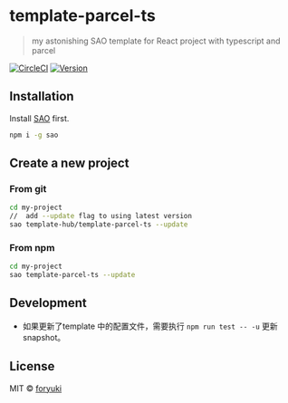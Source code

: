 # template-parcel-ts

> my astonishing SAO template for React project with typescript and parcel

[![CircleCI](https://circleci.com/gh/template-hub/template-parcel-ts.svg?style=svg)](https://circleci.com/gh/template-hub/template-parcel-ts)
[![Version](https://img.shields.io/npm/v/template-parcel-ts.svg)](https://www.npmjs.com/package/template-parcel-ts)

## Installation

Install [SAO](https://github.com/egoist/sao) first.

```bash
npm i -g sao
```

## Create a new project
### From git

```bash
cd my-project
//  add --update flag to using latest version
sao template-hub/template-parcel-ts --update
```

### From npm

```bash
cd my-project
sao template-parcel-ts --update
```

## Development
- 如果更新了template 中的配置文件，需要执行 `npm run test -- -u` 更新 snapshot。

## License

MIT &copy; [foryuki](github.com/foryuki)

